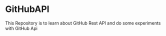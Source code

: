 # GitHubAPI
This Repository is to learn about GitHub Rest API and do some experiments with GitHub Api
